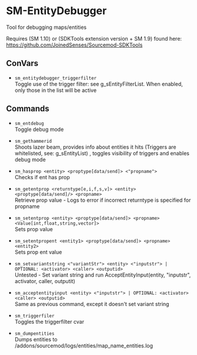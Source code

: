 # SM-EntityDebugger
Tool for debugging maps/entities

Requires (SM 1.10) or (SDKTools extension version + SM 1.9) found here:  
https://github.com/JoinedSenses/Sourcemod-SDKTools

## ConVars
* ```sm_entitydebugger_triggerfilter```  
Toggle use of the trigger filter: see g_sEntityFilterList. When enabled, only those in the list will be active

## Commands
* ```sm_entdebug```  
Toggle debug mode  
  
* ```sm_gethammerid```  
Shoots lazer beam, provides info about entities it hits (Triggers are whitelisted, see: g_sEntityList) , toggles visibility of triggers and enables debug mode  
  
* ```sm_hasprop <entity> <proptype[data/send]> <"propname">```  
Checks if ent has prop  
  
* ```sm_getentprop <returntype[e,i,f,s,v]> <entity> <proptype[data/send]/> <propname>```  
Retrieve prop value - Logs to error if incorrect returntype is specified for propname  
  
* ```sm_setentprop <entity> <proptype[data/send]> <propname> <Value[int,float,string,vector]>```  
Sets prop value  

* ```sm_setentpropent <entity1> <proptype[data/send]> <propname> <entity2>```  
Sets prop ent value  
  
* ```sm_setvariantstring <"variantStr"> <entity> <"inputstr"> | OPTIONAL: <activator> <caller> <outputid>```  
Untested - Set variant string and run AcceptEntityInput(entity, "inputstr", activator, caller, outputit)  
  
* ```sm_acceptentityinput <entity> <"inputstr"> | OPTIONAL: <activator> <caller> <outputid>```  
Same as previous command, except it doesn't set variant string  

* ```sm_triggerfiler```  
Toggles the triggerfilter cvar  
  
* ```sm_dumpentities```  
Dumps entities to /addons/sourcemod/logs/entities/map_name_entities.log  
